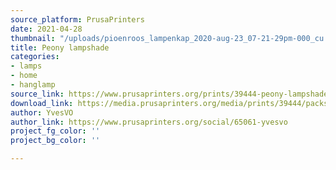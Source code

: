 ```yaml
---
source_platform: PrusaPrinters
date: 2021-04-28
thumbnail: "/uploads/pioenroos_lampenkap_2020-aug-23_07-21-29pm-000_cu.jpg"
title: Peony lampshade
categories:
- lamps
- home
- hanglamp
source_link: https://www.prusaprinters.org/prints/39444-peony-lampshade
download_link: https://media.prusaprinters.org/media/prints/39444/packs/80451_24d799d7-9336-4510-ac52-8edfa48cb77d/peony-lampshade-model_files.zip#_ga=2.145333808.529317066.1619385758-1521836024.1614377370
author: YvesVO
author_link: https://www.prusaprinters.org/social/65061-yvesvo
project_fg_color: ''
project_bg_color: ''

---
```


